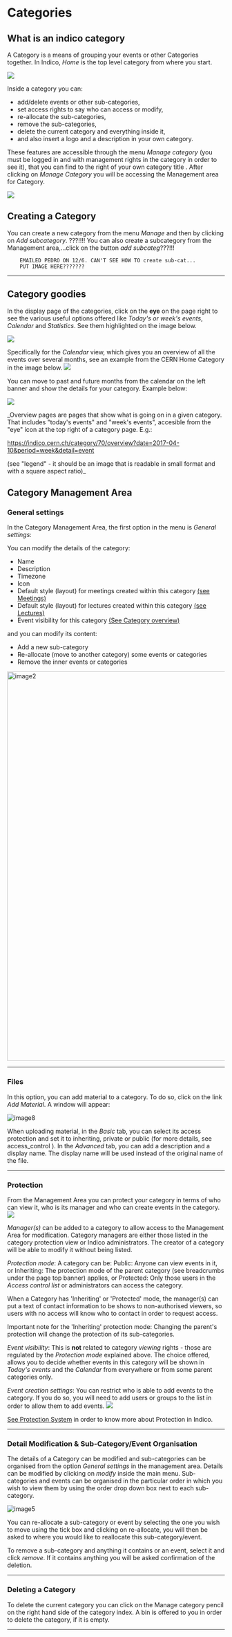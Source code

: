 Categories
==========

What is an indico category
--------

A Category is a means of grouping your events or other Categories together. In Indico, *Home* is the top level category from where you start. 

![](/assets/home_with_categories.png)

Inside a category you can:


-   add/delete events or other sub-categories,
-   set access rights to say who can access or modify,
-   re-allocate the sub-categories,
-   remove the sub-categories,
-   delete the current category and everything inside it,
-   and also insert a logo and a description in your own category.

These features are accessible through the menu *Manage category* (you must be logged in and with management rights in the category in order to see it), that you can find to the right of your own category title  . After clicking on *Manage Category* you will be accessing the Management area for Category.

![](/assets/category_edit_button.png)

Creating a Category
-------------------

You can create a new category from the menu *Manage* and then by clicking on *Add subcategory*. ???!!!!
You can also create a subcategory from the Management area,...click on the button *add subcateg*???!!!

        EMAILED PEDRO ON 12/6. CAN'T SEE HOW TO create sub-cat...
        PUT IMAGE HERE???????

------------------------------------------------------------------------

Category goodies
-----------------

In the display page of the categories, click on the **eye** on the page right to see the various useful options offered like *Today's or week's events*, *Calendar* and *Statistics*. See them highlighted on the image below.

![](/assets/category_goodies_emphasis.png)

Specifically for the *Calendar* view, which gives you an overview of all the events over several months, see an example from the CERN Home Category in the image below.
![](/assets/category_calendar.png)

You can move to past and future months from the calendar on the left banner and show the details for your category. Example below: 

![](/assets/category_calendar_events.png)


_Overview pages are pages that show what is going on in a given category.
That includes "today's events" and "week's events", accesible from the
"eye" icon at the top right of a category page. E.g.:

https://indico.cern.ch/category/70/overview?date=2017-04-10&period=week&detail=event

(see "legend" - it should be an image that is readable in small format
and with a square aspect ratio)_

Category Management Area
------------------------

### General settings

In the Category Management Area, the first option in the menu is *General settings*:

You can modify the details of the category:

-   Name
-   Description
-   Timezone
-   Icon
-   Default style (layout) for meetings created within this category [(see Meetings)](Meetings.html)
-   Default style (layout) for lectures created within this category [(see Lectures)](Lectures.html)
-   Event visibility for this category [(See Category overview)](#category-overview)

and you can modify its content:

-   Add a new sub-category
-   Re-allocate (move to another category) some events or categories
-   Remove the inner events or categories

<img src="img/categ2.png" alt="image2" width="900" />

------------------------------------------------------------------------

### Files

In this option, you can add material to a category. To do so, click on the link *Add Material*. A window will appear:

![image8](img/uploadMaterial.png)

When uploading material, in the *Basic* tab, you can select its access protection and set it to inheriting, private or public (for more details, see access\_control ). In the *Advanced* tab, you can add a description and a display name. The display name will be used instead of the original name of the file.

------------------------------------------------------------------------

### Protection

From the Management Area you can protect your category in terms of who can view it, who is its manager and who can create events in the category.
![](/assets/category_protection_top.png)

*Manager(s)* can be added to a category to allow access to the Management Area for modification. Category managers are either those listed in the category protection view or Indico administrators. The creator of a category will be able to modify it without being listed.

*Protection mode*: A category can be:
Public: Anyone can view events in it, or
Inheriting: The protection mode of the parent category (see breadcrumbs under the page top banner) applies, or
Protected: Only those users in the *Access control list* or administrators can access the category. 

When a Category has 'Inheriting' or 'Protected' mode, the manager(s) can put a text of contact information to be shows to non-authorised viewers, so users with no access will know who to contact in order to request access. 

Important note for the 'Inheriting' protection mode: Changing the parent's protection will change the protection of its sub-categories.

*Event visibility*: This is **not** related to category *viewing* rights - those are regulated by the *Protection mode* explained above.  The choice offered, allows you to decide whether events in this category will be shown in *Today's events* and the *Calendar* from everywhere or from some parent categories only.

*Event creation settings*: You can restrict who is able to add events to the category. If you do so, you will need to add users or groups to the list in order to allow them to add events.
![](/assets/category_event_creation_settings.png)

[See Protection System](Protection.html) in order to know more about Protection in Indico.

------------------------------------------------------------------------

### Detail Modification & Sub-Category/Event Organisation

The details of a Category can be modified and sub-categories can be organised from the option *General settings* in the management area. Details can be modified by clicking on *modify* inside the main menu. Sub-categories and events can be organised in the particular order in which you wish to view them by using the order drop down box next to each sub-category.

![image5](img/categ5.png)

You can re-allocate a sub-category or event by selecting the one you wish to move using the tick box and clicking on re-allocate, you will then be asked to where you would like to reallocate this sub-category/event.

To remove a sub-category and anything it contains or an event, select it and click *remove*. If it contains anything you will be asked confirmation of the deletion.

------------------------------------------------------------------------

### Deleting a Category

To delete the current category you can click on the Manage category pencil on the right hand side of the category index. A bin is offered to you in order to delete the category, if it is empty.

------------------------------------------------------------------------
